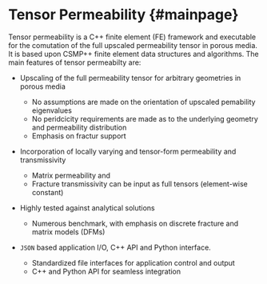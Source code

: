 # Tensor Permeability {#mainpage}

Tensor permeability is a C++ finite element (FE) framework and executable for the comutation of the full upscaled permeability 
tensor in porous media. It is based upon CSMP++ finite element data structures and algorithms. The main features
of tensor permeabilty are:

- Upscaling of the full permeability tensor for arbitrary geometries in porous media
	
	+ No assumptions are made on the orientation of upscaled pemability eigenvalues
	+ No peridcicity requirements are made as to the underlying geometry and permeability distribution
	+ Emphasis on fractur support
	
- Incorporation of locally varying and tensor-form permeability and transmissivity

	+ Matrix permeability and
	+ Fracture transmissivity can be input as full tensors (element-wise constant)
	
- Highly tested against analytical solutions

	+ Numerous benchmark, with emphasis on discrete fracture and matrix models (DFMs) 
	
- `JSON` based application I/O, C++ API and Python interface.

	+ Standardized file interfaces for application control and output
	+ C++ and Python API for seamless integration

